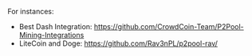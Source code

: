 For instances:

- Best Dash Integration: https://github.com/CrowdCoin-Team/P2Pool-Mining-Integrations
- LiteCoin and Doge: https://github.com/Rav3nPL/p2pool-rav/
